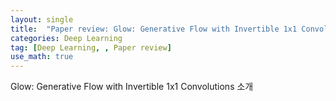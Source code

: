 ```yaml
---
layout: single
title:  "Paper review: Glow: Generative Flow with Invertible 1x1 Convolutions"
categories: Deep Learning
tag: [Deep Learning, , Paper review]
use_math: true
---
```


Glow: Generative Flow with Invertible 1x1 Convolutions 소개
